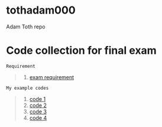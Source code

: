 # tothadam000
Adam Toth repo


# Code collection for final exam

```
Requirement
```
>1. [exam requirement](https://github.com/greenfox-academy/definitions/blob/master/requirement/final-hardware.md)

```
My example codes
```
>1. [code 1](https://github.com/greenfox-academy//tothadam000)
>2. [code 2](https://github.com/greenfox-academy//tothadam000)
>3. [code 3](https://github.com/greenfox-academy//tothadam000)
>4. [code 4](https://github.com/greenfox-academy//tothadam000)
